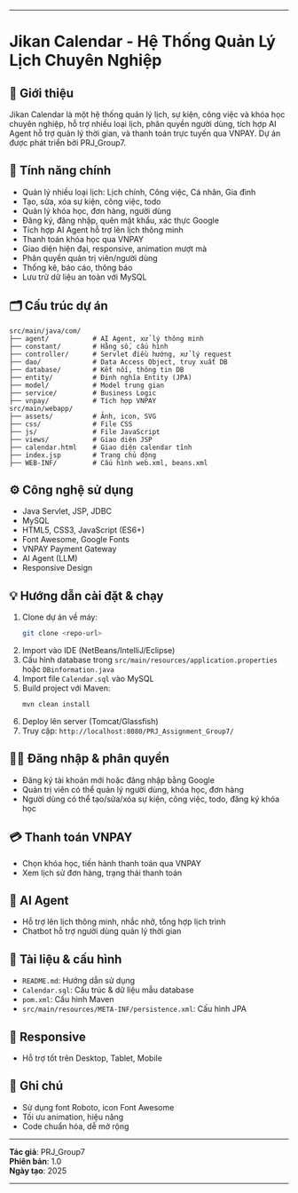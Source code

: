 
---

# Jikan Calendar - Hệ Thống Quản Lý Lịch Chuyên Nghiệp

## 📝 Giới thiệu

Jikan Calendar là một hệ thống quản lý lịch, sự kiện, công việc và khóa học chuyên nghiệp, hỗ trợ nhiều loại lịch, phân quyền người dùng, tích hợp AI Agent hỗ trợ quản lý thời gian, và thanh toán trực tuyến qua VNPAY. Dự án được phát triển bởi PRJ_Group7.

## 🚀 Tính năng chính

- Quản lý nhiều loại lịch: Lịch chính, Công việc, Cá nhân, Gia đình
- Tạo, sửa, xóa sự kiện, công việc, todo
- Quản lý khóa học, đơn hàng, người dùng
- Đăng ký, đăng nhập, quên mật khẩu, xác thực Google
- Tích hợp AI Agent hỗ trợ lên lịch thông minh
- Thanh toán khóa học qua VNPAY
- Giao diện hiện đại, responsive, animation mượt mà
- Phân quyền quản trị viên/người dùng
- Thống kê, báo cáo, thông báo
- Lưu trữ dữ liệu an toàn với MySQL

## 🗂️ Cấu trúc dự án

```
src/main/java/com/
├── agent/           # AI Agent, xử lý thông minh
├── constant/        # Hằng số, cấu hình
├── controller/      # Servlet điều hướng, xử lý request
├── dao/             # Data Access Object, truy xuất DB
├── database/        # Kết nối, thông tin DB
├── entity/          # Định nghĩa Entity (JPA)
├── model/           # Model trung gian
├── service/         # Business Logic
├── vnpay/           # Tích hợp VNPAY
src/main/webapp/
├── assets/          # Ảnh, icon, SVG
├── css/             # File CSS
├── js/              # File JavaScript
├── views/           # Giao diện JSP
├── calendar.html    # Giao diện calendar tĩnh
├── index.jsp        # Trang chủ động
├── WEB-INF/         # Cấu hình web.xml, beans.xml
```

## ⚙️ Công nghệ sử dụng

- Java Servlet, JSP, JDBC
- MySQL
- HTML5, CSS3, JavaScript (ES6+)
- Font Awesome, Google Fonts
- VNPAY Payment Gateway
- AI Agent (LLM)
- Responsive Design

## 💡 Hướng dẫn cài đặt & chạy

1. Clone dự án về máy:
   ```bash
   git clone <repo-url>
   ```
2. Import vào IDE (NetBeans/IntelliJ/Eclipse)
3. Cấu hình database trong `src/main/resources/application.properties` hoặc `DBinformation.java`
4. Import file `Calendar.sql` vào MySQL
5. Build project với Maven:
   ```bash
   mvn clean install
   ```
6. Deploy lên server (Tomcat/Glassfish)
7. Truy cập: `http://localhost:8080/PRJ_Assignment_Group7/`

## 🧑‍💻 Đăng nhập & phân quyền

- Đăng ký tài khoản mới hoặc đăng nhập bằng Google
- Quản trị viên có thể quản lý người dùng, khóa học, đơn hàng
- Người dùng có thể tạo/sửa/xóa sự kiện, công việc, todo, đăng ký khóa học

## 💳 Thanh toán VNPAY

- Chọn khóa học, tiến hành thanh toán qua VNPAY
- Xem lịch sử đơn hàng, trạng thái thanh toán

## 🤖 AI Agent

- Hỗ trợ lên lịch thông minh, nhắc nhở, tổng hợp lịch trình
- Chatbot hỗ trợ người dùng quản lý thời gian

## 📁 Tài liệu & cấu hình

- `README.md`: Hướng dẫn sử dụng
- `Calendar.sql`: Cấu trúc & dữ liệu mẫu database
- `pom.xml`: Cấu hình Maven
- `src/main/resources/META-INF/persistence.xml`: Cấu hình JPA

## 📱 Responsive

- Hỗ trợ tốt trên Desktop, Tablet, Mobile

## 📝 Ghi chú

- Sử dụng font Roboto, icon Font Awesome
- Tối ưu animation, hiệu năng
- Code chuẩn hóa, dễ mở rộng

---

**Tác giả**: PRJ_Group7  
**Phiên bản**: 1.0  
**Ngày tạo**: 2025

---

